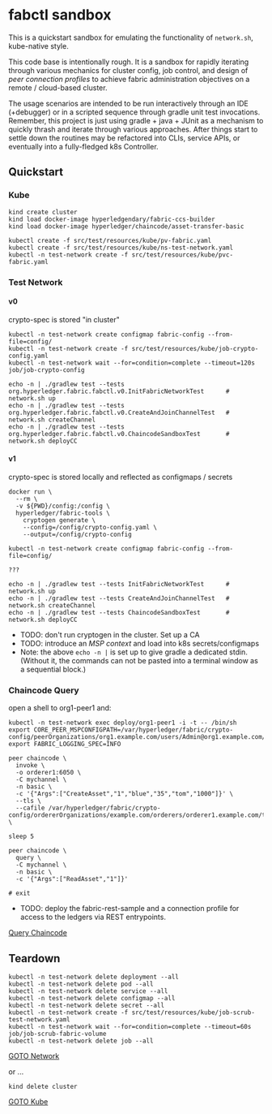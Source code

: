 # fabctl sandbox 

This is a quickstart sandbox for emulating the functionality of `network.sh`, kube-native style.

This code base is intentionally rough.  It is a sandbox for rapidly iterating through various mechanics 
for cluster config, job control, and design of _peer connection profiles_ to achieve fabric administration 
objectives on a remote / cloud-based cluster.

The usage scenarios are intended to be run interactively through an IDE (+debugger) or in a scripted sequence
through gradle unit test invocations.  Remember, this project is just using gradle + java + JUnit as a 
mechanism to quickly thrash and iterate through various approaches.  After things start to settle down the 
routines may be refactored into CLIs, service APIs, or eventually into a fully-fledged k8s Controller. 


## Quickstart 

### Kube

```shell
kind create cluster
kind load docker-image hyperledgendary/fabric-ccs-builder
kind load docker-image hyperledger/chaincode/asset-transfer-basic
```

```shell
kubectl create -f src/test/resources/kube/pv-fabric.yaml
kubectl create -f src/test/resources/kube/ns-test-network.yaml
kubectl -n test-network create -f src/test/resources/kube/pvc-fabric.yaml
```

### Test Network

#### v0 

crypto-spec is stored "in cluster" 

```shell
kubectl -n test-network create configmap fabric-config --from-file=config/
kubectl -n test-network create -f src/test/resources/kube/job-crypto-config.yaml
kubectl -n test-network wait --for=condition=complete --timeout=120s job/job-crypto-config

echo -n | ./gradlew test --tests org.hyperledger.fabric.fabctl.v0.InitFabricNetworkTest      # network.sh up 
echo -n | ./gradlew test --tests org.hyperledger.fabric.fabctl.v0.CreateAndJoinChannelTest   # network.sh createChannel
echo -n | ./gradlew test --tests org.hyperledger.fabric.fabctl.v0.ChaincodeSandboxTest       # network.sh deployCC 
```

#### v1

crypto-spec is stored locally and reflected as configmaps / secrets 

```shell
docker run \
  --rm \
  -v ${PWD}/config:/config \
  hyperledger/fabric-tools \
    cryptogen generate \
    --config=/config/crypto-config.yaml \
    --output=/config/crypto-config 

kubectl -n test-network create configmap fabric-config --from-file=config/
```

```shell
???

echo -n | ./gradlew test --tests InitFabricNetworkTest      # network.sh up 
echo -n | ./gradlew test --tests CreateAndJoinChannelTest   # network.sh createChannel
echo -n | ./gradlew test --tests ChaincodeSandboxTest       # network.sh deployCC 
```

- TODO: don't run cryptogen in the cluster.  Set up a CA
- TODO: introduce an _MSP context_ and load into k8s secrets/configmaps
- Note: the above `echo -n |` is set up to give gradle a dedicated stdin.  (Without it, the commands can 
  not be pasted into a terminal window as a sequential block.)


### Chaincode Query 

open a shell to org1-peer1 and:
```shell
kubectl -n test-network exec deploy/org1-peer1 -i -t -- /bin/sh
export CORE_PEER_MSPCONFIGPATH=/var/hyperledger/fabric/crypto-config/peerOrganizations/org1.example.com/users/Admin@org1.example.com/msp
export FABRIC_LOGGING_SPEC=INFO

peer chaincode \
  invoke \
  -o orderer1:6050 \
  -C mychannel \
  -n basic \
  -c '{"Args":["CreateAsset","1","blue","35","tom","1000"]}' \
  --tls \
  --cafile /var/hyperledger/fabric/crypto-config/ordererOrganizations/example.com/orderers/orderer1.example.com/tls/ca.crt \

sleep 5

peer chaincode \
  query \
  -C mychannel \
  -n basic \
  -c '{"Args":["ReadAsset","1"]}'

# exit
```

- TODO: deploy the fabric-rest-sample and a connection profile for access to the ledgers via REST entrypoints.

[Query Chaincode](https://github.com/jkneubuh/fabric-samples/tree/feature/kind-test-network/test-network-kind#query)


## Teardown 

```shell
kubectl -n test-network delete deployment --all 
kubectl -n test-network delete pod --all
kubectl -n test-network delete service --all
kubectl -n test-network delete configmap --all 
kubectl -n test-network delete secret --all 
kubectl -n test-network create -f src/test/resources/kube/job-scrub-test-network.yaml
kubectl -n test-network wait --for=condition=complete --timeout=60s job/job-scrub-fabric-volume
kubectl -n test-network delete job --all
```
[GOTO Network](#test-network)

or ... 
```shell
kind delete cluster
```
[GOTO Kube](#kube)